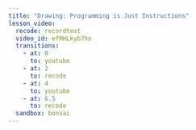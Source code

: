 ```yaml
---
title: "Drawing: Programming is Just Instructions"
lesson_video:
  recode: recordtest
  video_id: efMHLkyb7ho
  transitions:
    - at: 0
      to: youtube
    - at: 2
      to: recode
    - at: 4
      to: youtube
    - at: 6.5
      to: recode
  sandbox: bonsai
---
```

